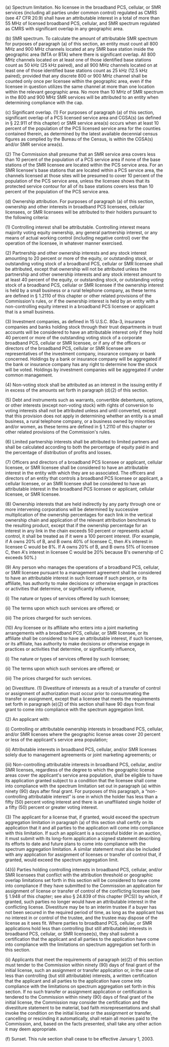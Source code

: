 (a) Spectrum limitation. No licensee in the broadband PCS, cellular, or SMR services (including all parties under common control) regulated as CMRS (see 47 CFR 20.9) shall have an attributable interest in a total of more than 55 MHz of licensed broadband PCS, cellular, and SMR spectrum regulated as CMRS with significant overlap in any geographic area.

(b) SMR spectrum. To calculate the amount of attributable SMR spectrum for purposes of paragraph (a) of this section, an entity must count all 800 MHz and 900 MHz channels located at any SMR base station inside the geographic area (MTA or BTA) where there is significant overlap. All 800 MHz channels located on at least one of those identified base stations count as 50 kHz (25 kHz paired), and all 900 MHz channels located on at least one of those identified base stations count as 25 kHz (12.5 kHz paired); provided that any discrete 800 or 900 MHz channel shall be counted only once per licensee within the geographic area, even if the licensee in question utilizes the same channel at more than one location within the relevant geographic area. No more than 10 MHz of SMR spectrum in the 800 and 900 MHz SMR services will be attributed to an entity when determining compliance with the cap.

(c) Significant overlap. (1) For purposes of paragraph (a) of this section, significant overlap of a PCS licensed service area and CGSA(s) (as defined in § 22.911 of this chapter) or SMR service area(s) occurs when at least 10 percent of the population of the PCS licensed service area for the counties contained therein, as determined by the latest available decennial census figures as complied by the Bureau of the Census, is within the CGSA(s) and/or SMR service area(s).

(2) The Commission shall presume that an SMR service area covers less than 10 percent of the population of a PCS service area if none of the base stations of the SMR licensee are located within the PCS service area. For an SMR licensee's base stations that are located within a PCS service area, the channels licensed at those sites will be presumed to cover 10 percent of the population of the PCS service area, unless the licensee shows that its protected service contour for all of its base stations covers less than 10 percent of the population of the PCS service area.

(d) Ownership attribution. For purposes of paragraph (a) of this section, ownership and other interests in broadband PCS licensees, cellular licensees, or SMR licensees will be attributed to their holders pursuant to the following criteria:

(1) Controlling interest shall be attributable. Controlling interest means majority voting equity ownership, any general partnership interest, or any means of actual working control (including negative control) over the operation of the licensee, in whatever manner exercised.

(2) Partnership and other ownership interests and any stock interest amounting to 20 percent or more of the equity, or outstanding stock, or outstanding voting stock of a broadband PCS, cellular or SMR licensee shall be attributed, except that ownership will not be attributed unless the partnership and other ownership interests and any stock interest amount to at least 40 percent of the equity, or outstanding stock, or outstanding voting stock of a broadband PCS, cellular or SMR licensee if the ownership interest is held by a small business or a rural telephone company, as these terms are defined in § 1.2110 of this chapter or other related provisions of the Commission's rules, or if the ownership interest is held by an entity with a non-controlling equity interest in a broadband PCS licensee or applicant that is a small business.

(3) Investment companies, as defined in 15 U.S.C. 80a-3, insurance companies and banks holding stock through their trust departments in trust accounts will be considered to have an attributable interest only if they hold 40 percent or more of the outstanding voting stock of a corporate broadband PCS, cellular or SMR licensee, or if any of the officers or directors of the broadband PCS, cellular or SMR licensee are representatives of the investment company, insurance company or bank concerned. Holdings by a bank or insurance company will be aggregated if the bank or insurance company has any right to determine how the stock will be voted. Holdings by investment companies will be aggregated if under common management.

(4) Non-voting stock shall be attributed as an interest in the issuing entity if in excess of the amounts set forth in paragraph (d)(2) of this section.

(5) Debt and instruments such as warrants, convertible debentures, options, or other interests (except non-voting stock) with rights of conversion to voting interests shall not be attributed unless and until converted, except that this provision does not apply in determining whether an entity is a small business, a rural telephone company, or a business owned by minorities and/or women, as these terms are defined in § 1.2110 of this chapter or other related provisions of the Commission's rules.

(6) Limited partnership interests shall be attributed to limited partners and shall be calculated according to both the percentage of equity paid in and the percentage of distribution of profits and losses.

(7) Officers and directors of a broadband PCS licensee or applicant, cellular licensee, or SMR licensee shall be considered to have an attributable interest in the entity with which they are so associated. The officers and directors of an entity that controls a broadband PCS licensee or applicant, a cellular licensee, or an SMR licensee shall be considered to have an attributable interest in the broadband PCS licensee or applicant, cellular licensee, or SMR licensee.

(8) Ownership interests that are held indirectly by any party through one or more intervening corporations will be determined by successive multiplication of the ownership percentages for each link in the vertical ownership chain and application of the relevant attribution benchmark to the resulting product, except that if the ownership percentage for an interest in any link in the chain exceeds 50 percent or represents actual control, it shall be treated as if it were a 100 percent interest. (For example, if A owns 20% of B, and B owns 40% of licensee C, then A's interest in licensee C would be 8%. If A owns 20% of B, and B owns 51% of licensee C, then A's interest in licensee C would be 20% because B's ownership of C exceeds 50%.)

(9) Any person who manages the operations of a broadband PCS, cellular, or SMR licensee pursuant to a management agreement shall be considered to have an attributable interest in such licensee if such person, or its affiliate, has authority to make decisions or otherwise engage in practices or activities that determine, or significantly influence,

(i) The nature or types of services offered by such licensee;

(ii) The terms upon which such services are offered; or

(iii) The prices charged for such services.

(10) Any licensee or its affiliate who enters into a joint marketing arrangements with a broadband PCS, cellular, or SMR licensee, or its affiliate shall be considered to have an attributable interest, if such licensee, or its affiliate, has authority to make decisions or otherwise engage in practices or activities that determine, or significantly influence,

(i) The nature or types of services offered by such licensee;

(ii) The terms upon which such services are offered; or

(iii) The prices charged for such services.

(e) Divestiture. (1) Divestiture of interests as a result of a transfer of control or assignment of authorization must occur prior to consummating the transfer or assignment, except that a licensee that meets the requirements set forth in paragraph (e)(2) of this section shall have 90 days from final grant to come into compliance with the spectrum aggregation limit.

(2) An applicant with:

(i) Controlling or attributable ownership interests in broadband PCS, cellular, and/or SMR licenses where the geographic license areas cover 20 percent or less of the applicant's service area population;

(ii) Attributable interests in broadband PCS, cellular, and/or SMR licenses solely due to management agreements or joint marketing agreements; or

(iii) Non-controlling attributable interests in broadband PCS, cellular, and/or SMR licenses, regardless of the degree to which the geographic license areas cover the applicant's service area population, shall be eligible to have its application granted subject to a condition that the licensee shall come into compliance with the spectrum limitation set out in paragraph (a) within ninety (90) days after final grant. For purposes of this paragraph, a “non-controlling attributable interest” is one in which the holder has less than a fifty (50) percent voting interest and there is an unaffiliated single holder of a fifty (50) percent or greater voting interest.

(3) The applicant for a license that, if granted, would exceed the spectrum aggregation limitation in paragraph (a) of this section shall certify on its application that it and all parties to the application will come into compliance with this limitation. If such an applicant is a successful bidder in an auction, it must submit with its long-form application a signed statement describing its efforts to date and future plans to come into compliance with the spectrum aggregation limitation. A similar statement must also be included with any application for assignment of licenses or transfer of control that, if granted, would exceed the spectrum aggregation limit.

(4)(i) Parties holding controlling interests in broadband PCS, cellular, and/or SMR licensees that conflict with the attribution threshold or geographic overlap limitations set forth in this section will be considered to have come into compliance if they have submitted to the Commission an application for assignment of license or transfer of control of the conflicting licensee (see § 1.948 of this chapter; see also § 24.839 of this chapter (PCS)) by which, if granted, such parties no longer would have an attributable interest in the conflicting license. Divestiture may be to an interim trustee if a buyer has not been secured in the required period of time, as long as the applicant has no interest in or control of the trustee, and the trustee may dispose of the license as it sees fit. Where parties to broadband PCS, cellular, or SMR applications hold less than controlling (but still attributable) interests in broadband PCS, cellular, or SMR licensee(s), they shall submit a certification that the applicant and all parties to the application have come into compliance with the limitations on spectrum aggregation set forth in this section.

(ii) Applicants that meet the requirements of paragraph (e)(2) of this section must tender to the Commission within ninety (90) days of final grant of the initial license, such an assignment or transfer application or, in the case of less than controlling (but still attributable) interests, a written certification that the applicant and all parties to the application have come into compliance with the limitations on spectrum aggregation set forth in this section. If no such transfer or assignment application or certification is tendered to the Commission within ninety (90) days of final grant of the initial license, the Commission may consider the certification and the divestiture statement to be material, bad faith misrepresentations and shall invoke the condition on the initial license or the assignment or transfer, cancelling or rescinding it automatically, shall retain all monies paid to the Commission, and, based on the facts presented, shall take any other action it may deem appropriate.

(f) Sunset. This rule section shall cease to be effective January 1, 2003.
            


